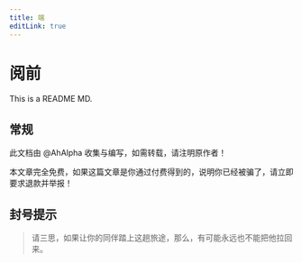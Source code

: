 ```yaml
---
title: 端
editLink: true
---
```


# 阅前

This is a README MD.

## 常规

此文档由 @AhAlpha 收集与编写，如需转载，请注明原作者！

本文章完全免费，如果这篇文章是你通过付费得到的，说明你已经被骗了，请立即要求退款并举报！

## 封号提示

> 请三思，如果让你的同伴踏上这趟旅途，那么，有可能永远也不能把他拉回来。

<!--GlobalComponent1 />
<script setup>
    #import ImportComponent from '../../components/ImportComponent.vue';
</script>
<ImportComponent /-->